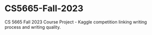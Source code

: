 # CS5665-Fall-2023

CS 5665 Fall 2023 Course Project - Kaggle competition linking writing process and writing quality. 
